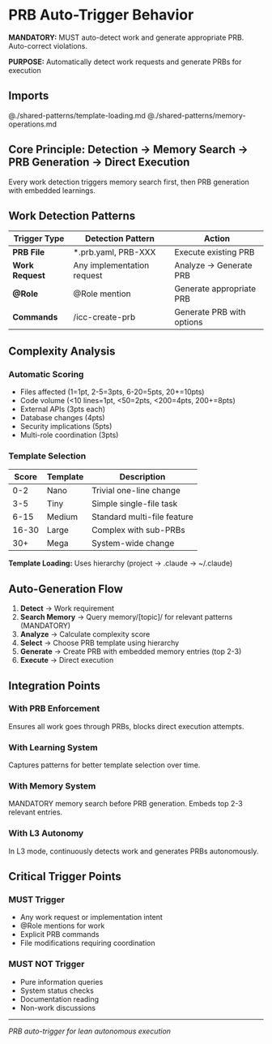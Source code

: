 # PRB Auto-Trigger Behavior

**MANDATORY:** MUST auto-detect work and generate appropriate PRB. Auto-correct violations.

**PURPOSE:** Automatically detect work requests and generate PRBs for execution

## Imports
@./shared-patterns/template-loading.md
@./shared-patterns/memory-operations.md

## Core Principle: Detection → Memory Search → PRB Generation → Direct Execution

Every work detection triggers memory search first, then PRB generation with embedded learnings.

## Work Detection Patterns

| Trigger Type | Detection Pattern | Action |
|-------------|------------------|--------|
| **PRB File** | *.prb.yaml, PRB-XXX | Execute existing PRB |
| **Work Request** | Any implementation request | Analyze → Generate PRB |
| **@Role** | @Role mention | Generate appropriate PRB |
| **Commands** | /icc-create-prb | Generate PRB with options |

## Complexity Analysis

### Automatic Scoring
- Files affected (1=1pt, 2-5=3pts, 6-20=5pts, 20+=10pts)
- Code volume (<10 lines=1pt, <50=2pts, <200=4pts, 200+=8pts)
- External APIs (3pts each)
- Database changes (4pts)
- Security implications (5pts)
- Multi-role coordination (3pts)

### Template Selection
| Score | Template | Description |
|-------|----------|-------------|
| 0-2 | Nano | Trivial one-line change |
| 3-5 | Tiny | Simple single-file task |
| 6-15 | Medium | Standard multi-file feature |
| 16-30 | Large | Complex with sub-PRBs |
| 30+ | Mega | System-wide change |

**Template Loading:** Uses hierarchy (project → .claude → ~/.claude)

## Auto-Generation Flow

1. **Detect** → Work requirement
2. **Search Memory** → Query memory/[topic]/ for relevant patterns (MANDATORY)
3. **Analyze** → Calculate complexity score
4. **Select** → Choose PRB template using hierarchy
5. **Generate** → Create PRB with embedded memory entries (top 2-3)
6. **Execute** → Direct execution

## Integration Points

### With PRB Enforcement
Ensures all work goes through PRBs, blocks direct execution attempts.

### With Learning System
Captures patterns for better template selection over time.

### With Memory System
MANDATORY memory search before PRB generation. Embeds top 2-3 relevant entries.

### With L3 Autonomy
In L3 mode, continuously detects work and generates PRBs autonomously.

## Critical Trigger Points

### MUST Trigger
- Any work request or implementation intent
- @Role mentions for work
- Explicit PRB commands
- File modifications requiring coordination

### MUST NOT Trigger
- Pure information queries
- System status checks
- Documentation reading
- Non-work discussions

---
*PRB auto-trigger for lean autonomous execution*